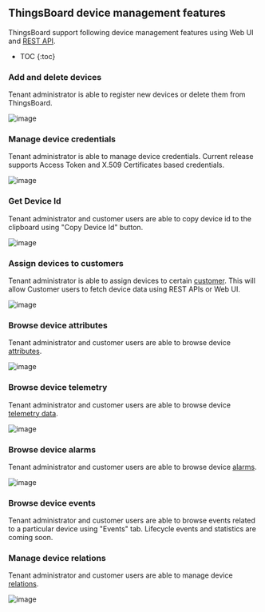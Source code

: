 ## ThingsBoard device management features

ThingsBoard support following device management features using Web UI and [REST API](/docs/{{docsPrefix}}reference/rest-api/).

* TOC
{:toc}

### Add and delete devices

Tenant administrator is able to register new devices or delete them from ThingsBoard.

![image](/images/user-guide/ui/devices.png)

### Manage device credentials

Tenant administrator is able to manage device credentials. 
Current release supports Access Token and X.509 Certificates based credentials.

![image](/images/user-guide/ui/manage-device-credentials.png)

### Get Device Id

Tenant administrator and customer users are able to copy device id to the clipboard using "Copy Device Id" button.

 ![image](/images/user-guide/ui/device-id.png)

### Assign devices to customers

Tenant administrator is able to assign devices to certain [customer](/docs/{{docsPrefix}}user-guide/ui/customers/).
This will allow Customer users to fetch device data using REST APIs or Web UI.

 ![image](/images/user-guide/ui/assign-device-to-customer.png)

### Browse device attributes

Tenant administrator and customer users are able to browse device [attributes](/docs/{{docsPrefix}}user-guide/attributes).

 ![image](/images/user-guide/ui/device-attributes.png)

### Browse device telemetry

Tenant administrator and customer users are able to browse device [telemetry data](/docs/{{docsPrefix}}user-guide/telemetry).

 ![image](/images/user-guide/ui/device-telemetry.png)

### Browse device alarms

Tenant administrator and customer users are able to browse device [alarms](/docs/{{docsPrefix}}user-guide/alarms).

 ![image](/images/user-guide/ui/device-alarms.png)

### Browse device events

Tenant administrator and customer users are able to browse events related to a particular device using "Events" tab.
Lifecycle events and statistics are coming soon.

### Manage device relations

Tenant administrator and customer users are able to manage device [relations](/docs/{{docsPrefix}}user-guide/entities-and-relations).

 ![image](/images/user-guide/ui/device-relations.png)
